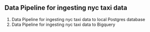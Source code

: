## Data Pipeline for ingesting nyc taxi data

1. Data Pipeline for ingesting nyc taxi data to local Postgres database
2. Data Pipeline for ingesting nyc taxi data to Bigquery